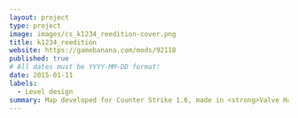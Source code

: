 ```yaml
---
layout: project
type: project
image: images/cs_k1234_reedition-cover.png
title: k1234_reedition
website: https://gamebanana.com/mods/92118
published: true
# All dates must be YYYY-MM-DD format!
date: 2015-01-11
labels:
  - Level design
summary: Map developed for Counter Strike 1.6, made in <strong>Valve Hammer Editor tool</strong> :P
---
```

